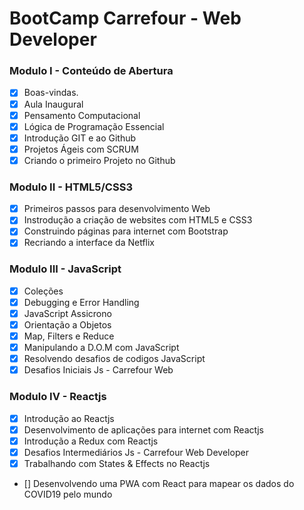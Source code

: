# BootCamp Carrefour - Web Developer

### Modulo I - Conteúdo de Abertura

- [x] Boas-vindas.
- [x] Aula Inaugural
- [x] Pensamento Computacional
- [x] Lógica de Programação Essencial
- [x] Introdução GIT e ao Github
- [x] Projetos Ágeis com SCRUM
- [x] Criando o primeiro Projeto no Github

### Modulo II - HTML5/CSS3

- [x] Primeiros passos para desenvolvimento Web
- [x] Instrodução a criação de websites com HTML5 e CSS3
- [x] Construindo páginas para internet com Bootstrap
- [x] Recriando a interface da Netflix

### Modulo III - JavaScript

- [x] Coleções
- [x] Debugging e Error Handling
- [x] JavaScript Assicrono
- [x] Orientação a Objetos
- [x] Map, Filters e Reduce
- [x] Manipulando a D.O.M com JavaScript
- [x] Resolvendo desafios de codigos JavaScript
- [x] Desafios Iniciais Js - Carrefour Web

### Modulo IV - Reactjs

- [x] Introdução ao Reactjs
- [x] Desenvolvimento de aplicações para internet com Reactjs
- [x] Introdução a Redux com Reactjs
- [x] Desafios Intermediários Js - Carrefour Web Developer
- [x] Trabalhando com States & Effects no Reactjs
- [] Desenvolvendo uma PWA com React para mapear os dados do COVID19 pelo mundo
